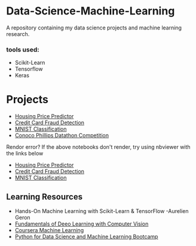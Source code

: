 # Data-Science-Machine-Learning

A repository containing my data science projects and machine learning research.

### tools used: 
* Scikit-Learn
* Tensorflow
* Keras

# Projects
* [Housing Price Predictor](https://github.com/spregler/Data-Science-Machine-Learning/tree/master/housing_prediction)
* [Credit Card Fraud Detection](https://github.com/spregler/Data-Science-Machine-Learning/tree/master/Credit%20Card%20Fraud)
* [MNIST Classification](https://github.com/spregler/Data-Science-Machine-Learning/blob/master/MNIST%20Classification/MNIST.ipynb)
* [Conoco Phillips Datathon Competition]()

Rendor error?
If the above notebooks don't render, try using nbviewer with the links below
* [Housing Price Predictor](https://nbviewer.jupyter.org/github/spregler/Data-Science-Machine-Learning/blob/master/housing_prediction/housing_lin_reg.ipynb)
* [Credit Card Fraud Detection](https://nbviewer.jupyter.org/github/spregler/Data-Science-Machine-Learning/blob/master/Credit%20Card%20Fraud/credit%20card%20fraud%20detection.ipynb)
* [MNIST Classification](https://nbviewer.jupyter.org/github/spregler/Data-Science-Machine-Learning/blob/master/MNIST%20Classification/MNIST.ipynb)

## Learning Resources
* Hands-On Machine Learning with Scikit-Learn & TensorFlow -Aurelien Geron
* [Fundamentals of Deeo Learning with Computer Vision](https://courses.nvidia.com/courses/course-v1:DLI+C-FX-01+V2/about)
* [Coursera Machine Learning](https://www.coursera.org/learn/machine-learning)
* [Python for Data Science and Machine Learning Bootcamp](https://www.udemy.com/course/python-for-data-science-and-machine-learning-bootcamp/)
